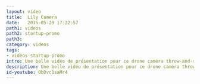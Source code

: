 ```yaml
---
layout: video
title:  Lily Camera
date:   2015-05-29 17:22:57
path1: videos
path2: startup-promo
path3:
category: videos
tags:
- videos-startup-promo
intro: Une belle vidéo de présentation pour ce drone caméra throw-and-shoot. Aucune configuration requise. Jetez Lily dans l'air pour commencer une nouvelle vidéo. Il vous suivra dans vos moindres mouvements. C'est aussi simple que ça.
description: Une belle vidéo de présentation pour ce drone caméra throw-and-shoot.
id-youtube: ObDvc1saMr4
---
```

